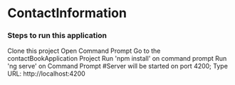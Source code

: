 # ContactInformation

### Steps to run this application

Clone this project
Open Command Prompt
Go to the contactBookApplication Project
Run 'npm install' on command prompt
Run 'ng serve' on Command Prompt #Server will be started on port 4200; Type URL: http://localhost:4200